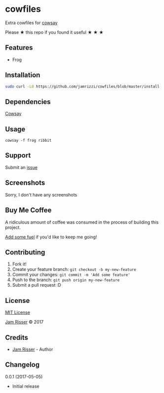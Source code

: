 # cowfiles

Extra cowfiles for [cowsay](https://github.com/piuccio/cowsay)

Please &#9733; this repo if you found it useful &#9733; &#9733; &#9733;


## Features
<!------------------------------------------------------->

* Frog


## Installation
<!------------------------------------------------------->

```sh
sudo curl -LO https://github.com/jamrizzi/cowfiles/blob/master/install.sh | sudo bash
```


## Dependencies
<!------------------------------------------------------->

[Cowsay](https://github.com/piuccio/cowsay)


## Usage
<!------------------------------------------------------->

```
cowsay -f frog ribbit
```


## Support
<!------------------------------------------------------->

Submit an [issue](https://github.com/jamrizzi/cowfiles/issues/new)


## Screenshots
<!------------------------------------------------------->

Sorry, I don't have any screenshots


## Buy Me Coffee
<!------------------------------------------------------->

A ridiculous amount of coffee was consumed in the process of building this project.

[Add some fuel](https://jamrizzi.com/#!/buy-me-coffee) if you'd like to keep me going!


## Contributing
<!------------------------------------------------------->

1. Fork it!
2. Create your feature branch: `git checkout -b my-new-feature`
3. Commit your changes: `git commit -m 'Add some feature'`
4. Push to the branch: `git push origin my-new-feature`
5. Submit a pull request :D


## License
<!------------------------------------------------------->

[MIT License](https://github.com/jamrizzi/cowfiles/blob/master/LICENSE)

[Jam Risser](https://jamrizzi.com) &copy; 2017


## Credits
<!------------------------------------------------------->

* [Jam Risser](https://jamrizzi.com) - Author


## Changelog
<!------------------------------------------------------->

0.0.1 (2017-05-05)
* Initial release
